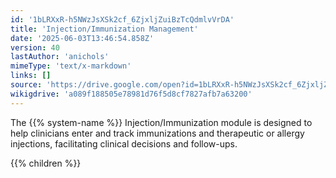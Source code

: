 ```yaml
---
id: '1bLRXxR-h5NWzJsXSk2cf_6ZjxljZuiBzTcQdmlvVrDA'
title: 'Injection/Immunization Management'
date: '2025-06-03T13:46:54.858Z'
version: 40
lastAuthor: 'anichols'
mimeType: 'text/x-markdown'
links: []
source: 'https://drive.google.com/open?id=1bLRXxR-h5NWzJsXSk2cf_6ZjxljZuiBzTcQdmlvVrDA'
wikigdrive: 'a089f188505e78981d76f5d8cf7827afb7a63200'
---
```

The {{% system-name %}} Injection/Immunization module is designed to help clinicians enter and track immunizations and therapeutic or allergy injections, facilitating clinical decisions and follow-ups.

{{% children %}}
